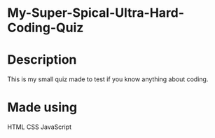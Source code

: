 # My-Super-Spical-Ultra-Hard-Coding-Quiz

# Description 
This is my small quiz made to test if you know anything about coding.

# Made using
  HTML
  CSS
  JavaScript
  
  
